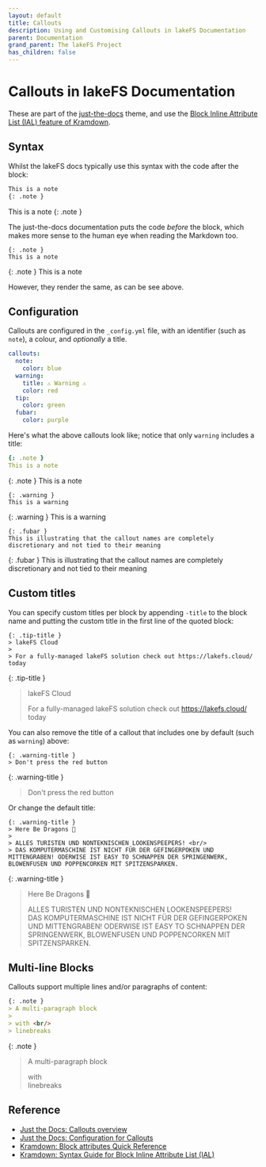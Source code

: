 ```yaml
---
layout: default
title: Callouts
description: Using and Customising Callouts in lakeFS Documentation
parent: Documentation
grand_parent: The lakeFS Project
has_children: false
---
```


# Callouts in lakeFS Documentation

These are part of the [just-the-docs](https://just-the-docs.github.io/just-the-docs/) theme, and use the [Block Inline Attribute List (IAL) feature of Kramdown](https://kramdown.gettalong.org/syntax.html#block-ials).

## Syntax

Whilst the lakeFS docs typically use this syntax with the code after the block: 

```markdown
This is a note
{: .note }
```

This is a note
{: .note }

The just-the-docs documentation puts the code _before_ the block, which makes more sense to the human eye when reading the Markdown too. 

```
{: .note }
This is a note
```

{: .note }
This is a note

However, they render the same, as can be see above. 

## Configuration

Callouts are configured in the `_config.yml` file, with an identifier (such as `note`), a colour, and _optionally_ a title. 

```yaml
callouts:
  note:
    color: blue
  warning:
    title: ⚠️ Warning ⚠️
    color: red
  tip:
    color: green
  fubar:
    color: purple
```

Here's what the above callouts look like; notice that only `warning` includes a title: 

```yaml
{: .note }
This is a note
```

{: .note }
This is a note

```
{: .warning }
This is a warning
```

{: .warning }
This is a warning

```
{: .fubar }
This is illustrating that the callout names are completely discretionary and not tied to their meaning
```

{: .fubar }
This is illustrating that the callout names are completely discretionary and not tied to their meaning

## Custom titles

You can specify custom titles per block by appending `-title` to the block name and putting the custom title in the first line of the quoted block:

```
{: .tip-title }
> lakeFS Cloud
>
> For a fully-managed lakeFS solution check out https://lakefs.cloud/ today
```

{: .tip-title }
> lakeFS Cloud
>
> For a fully-managed lakeFS solution check out https://lakefs.cloud/ today

You can also remove the title of a callout that includes one by default (such as `warning`) above: 

```
{: .warning-title }
> Don't press the red button
```

{: .warning-title }
> Don't press the red button

Or change the default title: 

```
{: .warning-title }
> Here Be Dragons 🐲
>
> ALLES TURISTEN UND NONTEKNISCHEN LOOKENSPEEPERS! <br/>
> DAS KOMPUTERMASCHINE IST NICHT FÜR DER GEFINGERPOKEN UND MITTENGRABEN! ODERWISE IST EASY TO SCHNAPPEN DER SPRINGENWERK, BLOWENFUSEN UND POPPENCORKEN MIT SPITZENSPARKEN.
```

{: .warning-title }
> Here Be Dragons 🐲
>
> ALLES TURISTEN UND NONTEKNISCHEN LOOKENSPEEPERS! <br/>
> DAS KOMPUTERMASCHINE IST NICHT FÜR DER GEFINGERPOKEN UND MITTENGRABEN! ODERWISE IST EASY TO SCHNAPPEN DER SPRINGENWERK, BLOWENFUSEN UND POPPENCORKEN MIT SPITZENSPARKEN.

## Multi-line Blocks 

Callouts support multiple lines and/or paragraphs of content: 

```markdown
{: .note }
> A multi-paragraph block
>
> with <br/>
> linebreaks
```

{: .note }
> A multi-paragraph block
>
> with <br/>
> linebreaks


## Reference

* [Just the Docs: Callouts overview](https://just-the-docs.github.io/just-the-docs/docs/ui-components/callouts/)
* [Just the Docs: Configuration for Callouts](https://just-the-docs.github.io/just-the-docs/docs/configuration/#callouts)
* [Kramdown: Block attributes Quick Reference](https://kramdown.gettalong.org/quickref.html#block-attributes)
* [Kramdown: Syntax Guide for Block Inline Attribute List (IAL)](https://kramdown.gettalong.org/syntax.html#block-ials)